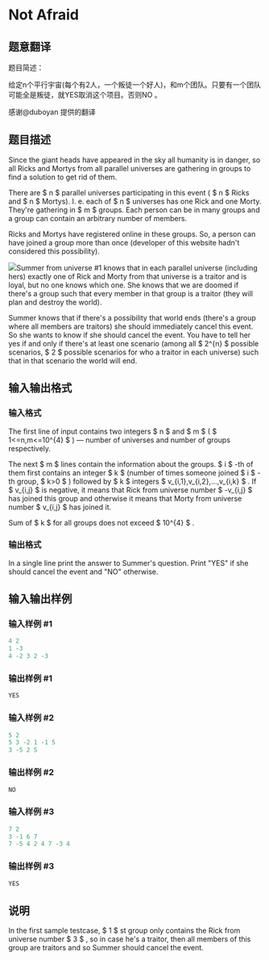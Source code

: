 # Not Afraid

## 题意翻译

题目简述：

给定n个平行宇宙(每个有2人，一个叛徒一个好人)，和m个团队。只要有一个团队可能全是叛徒，就YES取消这个项目。否则NO 。

感谢@duboyan 提供的翻译

## 题目描述

Since the giant heads have appeared in the sky all humanity is in danger, so all Ricks and Mortys from all parallel universes are gathering in groups to find a solution to get rid of them.

There are $ n $ parallel universes participating in this event ( $ n $ Ricks and $ n $ Mortys). I. e. each of $ n $ universes has one Rick and one Morty. They're gathering in $ m $ groups. Each person can be in many groups and a group can contain an arbitrary number of members.

Ricks and Mortys have registered online in these groups. So, a person can have joined a group more than once (developer of this website hadn't considered this possibility).

![](https://cdn.luogu.com.cn/upload/vjudge_pic/CF787B/dcab08f4f41338897a1e46a0544bffe9ab994433.png)Summer from universe #1 knows that in each parallel universe (including hers) exactly one of Rick and Morty from that universe is a traitor and is loyal, but no one knows which one. She knows that we are doomed if there's a group such that every member in that group is a traitor (they will plan and destroy the world).

Summer knows that if there's a possibility that world ends (there's a group where all members are traitors) she should immediately cancel this event. So she wants to know if she should cancel the event. You have to tell her yes if and only if there's at least one scenario (among all $ 2^{n} $ possible scenarios, $ 2 $ possible scenarios for who a traitor in each universe) such that in that scenario the world will end.

## 输入输出格式

### 输入格式

The first line of input contains two integers $ n $ and $ m $ ( $ 1<=n,m<=10^{4} $ ) — number of universes and number of groups respectively.

The next $ m $ lines contain the information about the groups. $ i $ -th of them first contains an integer $ k $ (number of times someone joined $ i $ -th group, $ k&gt;0 $ ) followed by $ k $ integers $ v_{i,1},v_{i,2},...,v_{i,k} $ . If $ v_{i,j} $ is negative, it means that Rick from universe number $ -v_{i,j} $ has joined this group and otherwise it means that Morty from universe number $ v_{i,j} $ has joined it.

Sum of $ k $ for all groups does not exceed $ 10^{4} $ .

### 输出格式

In a single line print the answer to Summer's question. Print "YES" if she should cancel the event and "NO" otherwise.

## 输入输出样例

### 输入样例 #1

```cpp
4 2
1 -3
4 -2 3 2 -3

```
### 输出样例 #1

```cpp
YES

```
### 输入样例 #2

```cpp
5 2
5 3 -2 1 -1 5
3 -5 2 5

```
### 输出样例 #2

```cpp
NO

```
### 输入样例 #3

```cpp
7 2
3 -1 6 7
7 -5 4 2 4 7 -3 4

```
### 输出样例 #3

```cpp
YES

```
## 说明

In the first sample testcase, $ 1 $ st group only contains the Rick from universe number $ 3 $ , so in case he's a traitor, then all members of this group are traitors and so Summer should cancel the event.

